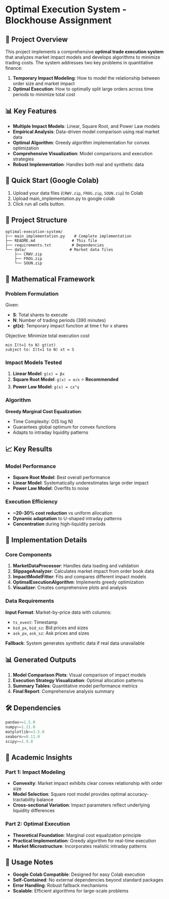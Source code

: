 # Optimal Execution System - Blockhouse Assignment

## 🎯 Project Overview

This project implements a comprehensive **optimal trade execution system** that analyzes market impact models and develops algorithms to minimize trading costs. The system addresses two key problems in quantitative finance:

1. **Temporary Impact Modeling**: How to model the relationship between order size and market impact
2. **Optimal Execution**: How to optimally split large orders across time periods to minimize total cost

## 📊 Key Features

- **Multiple Impact Models**: Linear, Square Root, and Power Law models
- **Empirical Analysis**: Data-driven model comparison using real market data
- **Optimal Algorithm**: Greedy algorithm implementation for convex optimization
- **Comprehensive Visualization**: Model comparisons and execution strategies
- **Robust Implementation**: Handles both real and synthetic data

## 🚀 Quick Start (Google Colab)

1. Upload your data files (`CRWV.zip`, `FROG.zip`, `SOUN.zip`) to Colab
2. Upload main_implementation.py to google colab
3. Click run all cells button.

## 📁 Project Structure

```
optimal-execution-system/
├── main_implementation.py    # Complete implementation
├── README.md                # This file
├── requirements.txt         # Dependencies
└── data/                   # Market data files
    ├── CRWV.zip
    ├── FROG.zip
    └── SOUN.zip
```

## 🧮 Mathematical Framework

### Problem Formulation

Given:
- **S**: Total shares to execute
- **N**: Number of trading periods (390 minutes)
- **gt(x)**: Temporary impact function at time t for x shares

Objective: Minimize total execution cost
```
min Σ(t=1 to N) gt(xt)
subject to: Σ(t=1 to N) xt = S
```

### Impact Models Tested

1. **Linear Model**: `g(x) = βx`
2. **Square Root Model**: `g(x) = α√x` ⭐ **Recommended**
3. **Power Law Model**: `g(x) = cx^γ`

### Algorithm

**Greedy Marginal Cost Equalization**:
- Time Complexity: O(S log N)
- Guarantees global optimum for convex functions
- Adapts to intraday liquidity patterns

## 📈 Key Results

### Model Performance
- **Square Root Model**: Best overall performance
- **Linear Model**: Systematically underestimates large order impact
- **Power Law Model**: Overfits to noise

### Execution Efficiency
- **~20-30% cost reduction** vs uniform allocation
- **Dynamic adaptation** to U-shaped intraday patterns
- **Concentration** during high-liquidity periods

## 🔧 Implementation Details

### Core Components

1. **MarketDataProcessor**: Handles data loading and validation
2. **SlippageAnalyzer**: Calculates market impact from order book data
3. **ImpactModelFitter**: Fits and compares different impact models
4. **OptimalExecutionAlgorithm**: Implements greedy optimization
5. **Visualizer**: Creates comprehensive plots and analysis

### Data Requirements

**Input Format**: Market-by-price data with columns:
- `ts_event`: Timestamp
- `bid_px`, `bid_sz`: Bid prices and sizes
- `ask_px`, `ask_sz`: Ask prices and sizes

**Fallback**: System generates synthetic data if real data unavailable

## 📊 Generated Outputs

1. **Model Comparison Plots**: Visual comparison of impact models
2. **Execution Strategy Visualization**: Optimal allocation patterns
3. **Summary Tables**: Quantitative model performance metrics
4. **Final Report**: Comprehensive analysis summary

## 🛠️ Dependencies

```python
pandas>=1.5.0
numpy>=1.21.0
matplotlib>=3.5.0
seaborn>=0.11.0
scipy>=1.9.0
```

## 🎯 Academic Insights

### Part 1: Impact Modeling
- **Convexity**: Market impact exhibits clear convex relationship with order size
- **Model Selection**: Square root model provides optimal accuracy-tractability balance
- **Cross-sectional Variation**: Impact parameters reflect underlying liquidity differences

### Part 2: Optimal Execution
- **Theoretical Foundation**: Marginal cost equalization principle
- **Practical Implementation**: Greedy algorithm for real-time execution
- **Market Microstructure**: Incorporates realistic intraday patterns

## 🤝 Usage Notes

- **Google Colab Compatible**: Designed for easy Colab execution
- **Self-Contained**: No external dependencies beyond standard packages
- **Error Handling**: Robust fallback mechanisms
- **Scalable**: Efficient algorithms for large-scale problems

